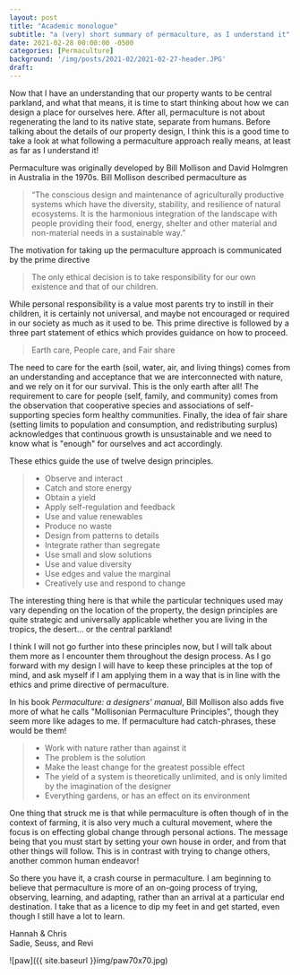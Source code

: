 ```yaml
---
layout: post
title: "Academic monologue"
subtitle: "a (very) short summary of permaculture, as I understand it"
date: 2021-02-28 00:00:00 -0500
categories: [Permaculture]
background: '/img/posts/2021-02/2021-02-27-header.JPG'
draft:
---
```


Now that I have an understanding that our property wants to be central parkland, and what that means, it is time to start thinking about how we can design a place for ourselves here. After all, permaculture is not about regenerating the land to its native state, separate from humans. Before talking about the details of our property design, I think this is a good time to take a look at what following a permaculture approach really means, at least as far as I understand it!

Permaculture was originally developed by Bill Mollison and David Holmgren in Australia in the 1970s. Bill Mollison described permaculture as

<blockquote class="blockquote">“The conscious design and maintenance of agriculturally productive systems which have the diversity, stability, and resilience of natural ecosystems. It is the harmonious integration of the landscape with people providing their food, energy, shelter and other material and non-material needs in a sustainable way.” </blockquote>

The motivation for taking up the permaculture approach is communicated by the prime directive

>The only ethical decision is to take responsibility for our own existence and that of our children. 

While personal responsibility is a value most parents try to instill in their children, it is certainly not universal, and maybe not encouraged or required in our society as much as it used to be. This prime directive is followed by a three part statement of ethics which provides guidance on how to proceed.

>Earth care, People care, and Fair share

The need to care for the earth (soil, water, air, and living things) comes from an understanding and acceptance that we are interconnected with nature, and we rely on it for our survival. This is the only earth after all! The requirement to care for people (self, family, and community) comes from the observation that cooperative species and associations of self-supporting species form healthy communities. Finally, the idea of fair share (setting limits to population and consumption, and redistributing surplus) acknowledges that continuous growth is unsustainable and we need to know what is "enough" for ourselves and act accordingly.

These ethics guide the use of twelve design principles.

>* Observe and interact
>* Catch and store energy
>* Obtain a yield
>* Apply self-regulation and feedback
>* Use and value renewables
>* Produce no waste
>* Design from patterns to details
>* Integrate rather than segregate
>* Use small and slow solutions
>* Use and value diversity
>* Use edges and value the marginal
>* Creatively use and respond to change

The interesting thing here is that while the particular techniques used may vary depending on the location of the property, the design principles are quite strategic and universally applicable whether you are living in the tropics, the desert... or the central parkland!

I think I will not go further into these principles now, but I will talk about them more as I encounter them throughout the design process. As I go forward with my design I will have to keep these principles at the top of mind, and ask myself if I am applying them in a way that is in line with the ethics and prime directive of permaculture. 

In his book *Permaculture: a designers' manual*, Bill Mollison also adds five more of what he calls "Mollisonian Permaculture Principles", though they seem more like adages to me. If permaculture had catch-phrases, these would be them!

>* Work with nature rather than against it
>* The problem is the solution
>* Make the least change for the greatest possible effect
>* The yield of a system is theoretically unlimited, and is only limited by the imagination of the designer
>* Everything gardens, or has an effect on its environment

One thing that struck me is that while permaculture is often though of in the context of farming, it is also very much a cultural movement, where the focus is on effecting global change through personal actions. The message being that you must start by setting your own house in order, and from that other things will follow. This is in contrast with trying to change others, another common human endeavor!

So there you have it, a crash course in permaculture. I am beginning to believe that permaculture is more of an on-going process of trying, observing, learning, and adapting, rather than an arrival at a particular end destination. I take that as a licence to dip my feet in and get started, even though I still have a lot to learn.

Hannah & Chris<br />
Sadie, Seuss, and Revi

![paw]({{ site.baseurl }}img/paw70x70.jpg)
